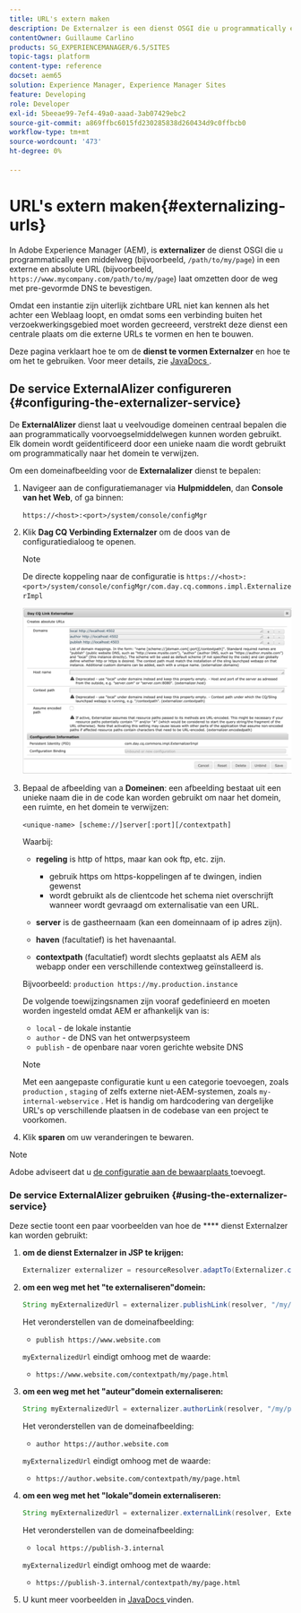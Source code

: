 ```yaml
---
title: URL's extern maken
description: De Externalzer is een dienst OSGI die u programmatically een middelweg in een externe en absolute URL laat omzetten
contentOwner: Guillaume Carlino
products: SG_EXPERIENCEMANAGER/6.5/SITES
topic-tags: platform
content-type: reference
docset: aem65
solution: Experience Manager, Experience Manager Sites
feature: Developing
role: Developer
exl-id: 5beeae99-7ef4-49a0-aaad-3ab07429ebc2
source-git-commit: a869ffbc6015fd230285838d260434d9c0ffbcb0
workflow-type: tm+mt
source-wordcount: '473'
ht-degree: 0%

---
```


# URL&#39;s extern maken{#externalizing-urls}

In Adobe Experience Manager (AEM), is **externalizer** de dienst OSGI die u programmatically een middelweg (bijvoorbeeld, `/path/to/my/page`) in een externe en absolute URL (bijvoorbeeld, `https://www.mycompany.com/path/to/my/page`) laat omzetten door de weg met pre-gevormde DNS te bevestigen.

Omdat een instantie zijn uiterlijk zichtbare URL niet kan kennen als het achter een Weblaag loopt, en omdat soms een verbinding buiten het verzoekwerkingsgebied moet worden gecreeerd, verstrekt deze dienst een centrale plaats om die externe URLs te vormen en hen te bouwen.

Deze pagina verklaart hoe te om de **dienst te vormen Externalzer** en hoe te om het te gebruiken. Voor meer details, zie [ JavaDocs ](https://developer.adobe.com/experience-manager/reference-materials/6-5-lts/javadoc/com/day/cq/commons/Externalizer.html).

## De service ExternalAlizer configureren {#configuring-the-externalizer-service}

De **ExternalAlizer** dienst laat u veelvoudige domeinen centraal bepalen die aan programmatically voorvoegselmiddelwegen kunnen worden gebruikt. Elk domein wordt geïdentificeerd door een unieke naam die wordt gebruikt om programmatically naar het domein te verwijzen.

Om een domeinafbeelding voor de **Externalalizer** dienst te bepalen:

1. Navigeer aan de configuratiemanager via **Hulpmiddelen**, dan **Console van het Web**, of ga binnen:

   `https://<host>:<port>/system/console/configMgr`

1. Klik **Dag CQ Verbinding Externalzer** om de doos van de configuratiedialoog te openen.

   >[!NOTE]
   >
   >De directe koppeling naar de configuratie is `https://<host>:<port>/system/console/configMgr/com.day.cq.commons.impl.ExternalizerImpl`

   ![ aem-externalizer-01 ](assets/aem-externalizer-01.png)

1. Bepaal de afbeelding van a **Domeinen**: een afbeelding bestaat uit een unieke naam die in de code kan worden gebruikt om naar het domein, een ruimte, en het domein te verwijzen:

   `<unique-name> [scheme://]server[:port][/contextpath]`

   Waarbij:

   * **regeling** is http of https, maar kan ook ftp, etc. zijn.

      * gebruik https om https-koppelingen af te dwingen, indien gewenst
      * wordt gebruikt als de clientcode het schema niet overschrijft wanneer wordt gevraagd om externalisatie van een URL.

   * **server** is de gastheernaam (kan een domeinnaam of ip adres zijn).
   * **haven** (facultatief) is het havenaantal.
   * **contextpath** (facultatief) wordt slechts geplaatst als AEM als webapp onder een verschillende contextweg geïnstalleerd is.

   Bijvoorbeeld: `production https://my.production.instance`

   De volgende toewijzingsnamen zijn vooraf gedefinieerd en moeten worden ingesteld omdat AEM er afhankelijk van is:

   * `local` - de lokale instantie
   * `author` - de DNS van het ontwerpsysteem
   * `publish` - de openbare naar voren gerichte website DNS

   >[!NOTE]
   >
   >Met een aangepaste configuratie kunt u een categorie toevoegen, zoals `production` , `staging` of zelfs externe niet-AEM-systemen, zoals `my-internal-webservice` . Het is handig om hardcodering van dergelijke URL&#39;s op verschillende plaatsen in de codebase van een project te voorkomen.

1. Klik **sparen** om uw veranderingen te bewaren.

>[!NOTE]
>
>Adobe adviseert dat u [ de configuratie aan de bewaarplaats ](/help/sites-deploying/configuring.md#addinganewconfigurationtotherepository) toevoegt.

### De service ExternalAlizer gebruiken {#using-the-externalizer-service}

Deze sectie toont een paar voorbeelden van hoe de **** dienst Externalzer kan worden gebruikt:

1. **om de dienst Externalzer in JSP te krijgen:**

   ```java
   Externalizer externalizer = resourceResolver.adaptTo(Externalizer.class);
   ```

1. **om een weg met het &quot;te externaliseren&quot;domein:**

   ```java
   String myExternalizedUrl = externalizer.publishLink(resolver, "/my/page") + ".html";
   ```

   Het veronderstellen van de domeinafbeelding:

   * `publish https://www.website.com`

   `myExternalizedUrl` eindigt omhoog met de waarde:

   * `https://www.website.com/contextpath/my/page.html`

1. **om een weg met het &quot;auteur&quot;domein externaliseren:**

   ```java
   String myExternalizedUrl = externalizer.authorLink(resolver, "/my/page") + ".html";
   ```

   Het veronderstellen van de domeinafbeelding:

   * `author https://author.website.com`

   `myExternalizedUrl` eindigt omhoog met de waarde:

   * `https://author.website.com/contextpath/my/page.html`

1. **om een weg met het &quot;lokale&quot;domein externaliseren:**

   ```java
   String myExternalizedUrl = externalizer.externalLink(resolver, Externalizer.LOCAL, "/my/page") + ".html";
   ```

   Het veronderstellen van de domeinafbeelding:

   * `local https://publish-3.internal`

   `myExternalizedUrl` eindigt omhoog met de waarde:

   * `https://publish-3.internal/contextpath/my/page.html`

1. U kunt meer voorbeelden in [ JavaDocs ](https://developer.adobe.com/experience-manager/reference-materials/6-5-lts/javadoc/com/day/cq/commons/Externalizer.html) vinden.
